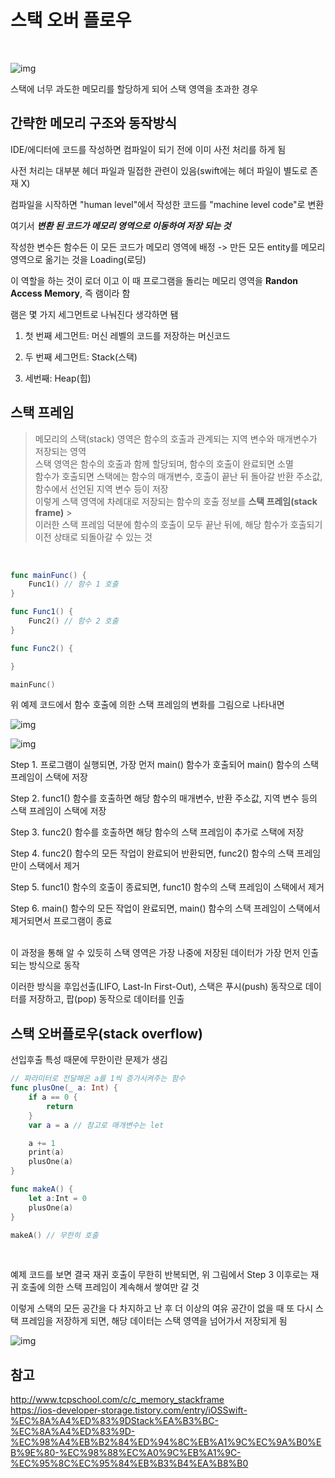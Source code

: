 # 스택 오버 플로우

<br/>

![img](https://cdn.icon-icons.com/icons2/602/PNG/512/Stack_Overflow_icon-icons.com_55812.png)
<br/>

스택에 너무 과도한 메모리를 할당하게 되어 스택 영역을 초과한 경우
<br/>

## 간략한 메모리 구조와 동작방식

IDE/에디터에 코드를 작성하면 컴파일이 되기 전에 이미 사전 처리를 하게 됨
<br/>

사전 처리는 대부분 헤더 파일과 밀접한 관련이 있음(swift에는 헤더 파일이 별도로 존재 X)
<br/>

컴파일을 시작하면 "human level"에서 작성한 코드를 "machine level code"로 변환
<br/>

여기서 **_변환 된 코드가 메모리 영역으로 이동하여 저장 되는 것_**
<br/>

작성한 변수든 함수든 이 모든 코드가 메모리 영역에 배정 -> 만든 모든 entity를 메모리 영역으로 옮기는 것을 Loading(로딩)
<br/>

이 역할을 하는 것이 로더 이고 이 때 프로그램을 돌리는 메모리 영역을 **Randon Access Memory**, 즉 램이라 함
<br/>

램은 몇 가지 세그먼트로 나눠진다 생각하면 됌
<br/>

1. 첫 번째 세그먼트: 머신 레벨의 코드를 저장하는 머신코드
   <br/>

2. 두 번째 세그먼트: Stack(스택)
   <br/>

3. 세번째: Heap(힙)
   <br/>

## 스택 프레임

> 메모리의 스택(stack) 영역은 함수의 호출과 관계되는 지역 변수와 매개변수가 저장되는 영역
> <br/>
> 스택 영역은 함수의 호출과 함께 할당되며, 함수의 호출이 완료되면 소멸
> <br/>
> 함수가 호출되면 스택에는 함수의 매개변수, 호출이 끝난 뒤 돌아갈 반환 주소값, 함수에서 선언된 지역 변수 등이 저장
> <br/>
> 이렇게 스택 영역에 차례대로 저장되는 함수의 호출 정보를 **스택 프레임(stack frame)** > <br/>
> 이러한 스택 프레임 덕분에 함수의 호출이 모두 끝난 뒤에, 해당 함수가 호출되기 이전 상태로 되돌아갈 수 있는 것
> <br/>

<br/>

```swift
func mainFunc() {
    Func1() // 함수 1 호출
}

func Func1() {
    Func2() // 함수 2 호출
}

func Func2() {

}

mainFunc()
```

위 예제 코드에서 함수 호출에 의한 스택 프레임의 변화를 그림으로 나타내면
<br/>

![img](http://www.tcpschool.com/lectures/img_c_stackframe_01.png)
<br/>

![img](http://www.tcpschool.com/lectures/img_c_stackframe_02.png)
<br/>

Step 1. 프로그램이 실행되면, 가장 먼저 main() 함수가 호출되어 main() 함수의 스택 프레임이 스택에 저장
<br/>

Step 2. func1() 함수를 호출하면 해당 함수의 매개변수, 반환 주소값, 지역 변수 등의 스택 프레임이 스택에 저장
<br/>

Step 3. func2() 함수를 호출하면 해당 함수의 스택 프레임이 추가로 스택에 저장
<br/>

Step 4. func2() 함수의 모든 작업이 완료되어 반환되면, func2() 함수의 스택 프레임만이 스택에서 제거
<br/>

Step 5. func1() 함수의 호출이 종료되면, func1() 함수의 스택 프레임이 스택에서 제거
<br/>

Step 6. main() 함수의 모든 작업이 완료되면, main() 함수의 스택 프레임이 스택에서 제거되면서 프로그램이 종료
<br/>
<br/>

이 과정을 통해 알 수 있듯히 스택 영역은 가장 나중에 저장된 데이터가 가장 먼저 인출되는 방식으로 동작
<br/>

이러한 방식을 후입선출(LIFO, Last-In First-Out), 스택은 푸시(push) 동작으로 데이터를 저장하고, 팝(pop) 동작으로 데이터를 인출
<br/>

## 스택 오버플로우(stack overflow)

선입후출 특성 때문에 무한이란 문제가 생김
<br/>

```swift
// 파라미터로 전달해온 a를 1씩 증가시켜주는 함수
func plusOne(_ a: Int) {
    if a == 0 {
        return
    }
    var a = a // 참고로 매개변수는 let

    a += 1
    print(a)
    plusOne(a)
}

func makeA() {
    let a:Int = 0
    plusOne(a)
}

makeA() // 무한히 호출
```

<br/>

예제 코드를 보면 결국 재귀 호출이 무한히 반복되면, 위 그림에서 Step 3 이후로는 재귀 호출에 의한 스택 프레임이 계속해서 쌓여만 갈 것
<br/>

이렇게 스택의 모든 공간을 다 차지하고 난 후 더 이상의 여유 공간이 없을 때 또 다시 스택 프레임을 저장하게 되면, 해당 데이터는 스택 영역을 넘어가서 저장되게 됨
<br/>

![img](http://www.tcpschool.com/lectures/img_c_stackoverflow.png)
<br/>

## 참고

http://www.tcpschool.com/c/c_memory_stackframe
<br/>
https://ios-developer-storage.tistory.com/entry/iOSSwift-%EC%8A%A4%ED%83%9DStack%EA%B3%BC-%EC%8A%A4%ED%83%9D-%EC%98%A4%EB%B2%84%ED%94%8C%EB%A1%9C%EC%9A%B0%EB%9E%80-%EC%98%88%EC%A0%9C%EB%A1%9C-%EC%95%8C%EC%95%84%EB%B3%B4%EA%B8%B0
<br/>
